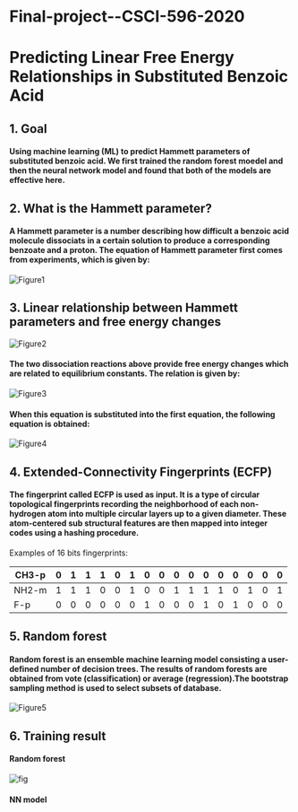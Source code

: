 # Final-project--CSCI-596-2020

# Predicting Linear Free Energy Relationships in Substituted Benzoic Acid

## 1. Goal

#### Using machine learning (ML) to predict Hammett parameters of substituted benzoic acid. We first trained the random forest moedel and then the neural network model and found that both of the models are effective here.

## 2. What is the Hammett parameter?

#### A Hammett parameter is a number describing how difficult a benzoic acid molecule dissociats in a certain solution to produce a corresponding benzoate and a proton. The equation of Hammett parameter first comes from experiments, which is given by:

![Figure1](https://user-images.githubusercontent.com/38379489/99776533-d6775200-2ac5-11eb-9556-a9750916c3d8.png)

## 3. Linear relationship between Hammett parameters and free energy changes

![Figure2](https://user-images.githubusercontent.com/38379489/99776844-51d90380-2ac6-11eb-8312-2b16594af118.png)

#### The two dissociation reactions above provide free energy changes which are related to equilibrium constants. The relation is given by:

![Figure3](https://user-images.githubusercontent.com/38379489/99776852-54d3f400-2ac6-11eb-860e-f9d79d93fcac.png)

#### When this equation is substituted into the first equation, the following equation is obtained:

![Figure4](https://user-images.githubusercontent.com/38379489/99776859-57cee480-2ac6-11eb-8774-16c78ddaaa01.png)

## 4. Extended-Connectivity Fingerprints (ECFP)

#### The fingerprint called ECFP is used as input. It is a type of circular topological fingerprints recording the neighborhood of each non-hydrogen atom into multiple circular layers up to a given diameter. These atom-centered sub structural features are then mapped into integer codes using a hashing procedure.

Examples of 16 bits fingerprints:

| CH3-p | 0 | 1 | 1 | 1 | 0 | 1 | 0 | 0 | 0 | 0 | 0 | 0 | 0 | 0 | 0 | 0 |
| --- | --- | --- | --- | --- | --- | --- | --- | --- | --- | --- | --- | --- | --- | --- | --- | --- |
| NH2-m | 1 | 1 | 1 | 0 | 0 | 1 | 0 | 0 | 1 | 1 | 1 | 1 | 0 | 1 | 0 | 1 |
| F-p | 0 | 0 | 0 | 0 | 0 | 0 | 1 | 0 | 0 | 0 | 1 | 0 | 1 | 0 | 0 | 0 |

## 5. Random forest

#### Random forest is an ensemble machine learning model consisting a user-defined number of decision trees. The results of random forests are obtained from vote (classification) or average (regression).The bootstrap sampling method is used to select subsets of database.

![Figure5](https://user-images.githubusercontent.com/38379489/99776864-59001180-2ac6-11eb-9674-6668ca75f94e.png)

## 6. Training result 
#### Random forest
![fig](https://user-images.githubusercontent.com/38379489/101554614-d56e6d80-396b-11eb-9ba6-711af97f24af.png)

#### NN model


